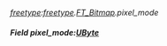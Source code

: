 _[freetype](../../modules/freetype/freetype-module.md):[freetype](../../modules/freetype/freetype-module.md).[FT\_Bitmap](../../modules/freetype/freetype-ft_bitmap.md).pixel\_mode_
##### Field pixel\_mode:[UByte](../../modules/wonkey/wonkey-types-ubyte.md)
